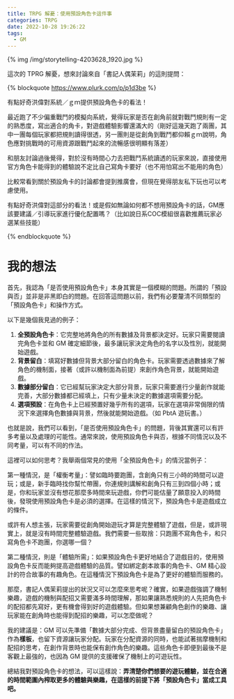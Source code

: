 ```yaml
---
title: TRPG 解憂：使用預設角色卡這件事
categories: TRPG
date: 2022-10-28 19:26:22
tags:
  - GM
---
```


{% img /img/storytelling-4203628_1920.jpg %}

這次的 TPRG 解憂，想來討論來自「書記人偶茉莉」的這則提問：

{% blockquote https://www.plurk.com/p/p1d3be %}

有點好奇洪偉對系統／ｇｍ提供預設角色卡的看法！

最近跑了不少偏重戰鬥的模擬向系統，覺得玩家是否在創角前就對戰鬥規則有一定的熟悉度，寫出適合的角卡，對遊戲體驗影響還滿大的（剛好這幾天跑了兩團，其中一團每個玩家都把規則讀得很透，另一團則是從創角到戰鬥都仰賴ｇｍ說明，角色應對挑戰時的可用資源跟戰鬥起來的流暢感很明顯有落差）

和朋友討論過後覺得，對於沒有時間心力去把戰鬥系統讀透的玩家來說，直接使用官方角色卡能得到的體驗說不定比自己寫角卡要好（也不用怕寫出不能用的角色）

比較常看到關於預設角卡的討論都會提到推廣會，但現在覺得朋友私下玩也可以考慮使用。

有點好奇洪偉對這部分的看法！或是假如無論如何都不想用預設角卡的話，GM應該要建議／引導玩家進行優化配置嗎？（比如說日系COC模組很喜歡推薦玩家必選某些技能）

{% endblockquote %}

<!--more-->

# 我的想法

首先，我認為「是否使用預設角色卡」本身其實是一個模糊的問題。所謂的「預設與否」並非是非黑即白的問題。在回答這問題以前，我們有必要釐清不同類型的「預設角色卡」和操作方式。

以下是幾個我見過的例子：

1. **全預設角色卡**：它完整地將角色的所有數據及背景都決定好。玩家只需要閱讀完角色卡並和 GM 確定細節後，最多讓玩家決定角色的名字以及性別，就能開始遊戲。
2. **背景留白**：填寫好數據但背景大部分留白的角色卡。玩家需要透過數據來了解角色的機制面，接著（或許以機制面為前提）來創作角色背景，就能開始遊戲。
3. **數據部分留白**：它已經幫玩家決定大部分背景，玩家只需要進行少量創作就能完善，大部分數據都已經填上，只有少量未決定的數據選項需要分配。
4. **選項預設**：在角色卡上已經預置好幾乎所有的選項，玩家在選項非常侷限的情況下來選擇角色數據與背景，然後就能開始遊戲。（如 PbtA 遊玩書。）

也就是說，我們可以看到，「是否使用預設角色卡」的問題，背後其實還可以有許多考量以及處理的可能性。通常來說，使用預設角色卡與否，根據不同情況以及不同考量，可以有不同的作法。

這裡可以如何思考？我舉兩個常見的使用「全預設角色卡」的情況當例子：

第一種情況，是「權衡考量」：譬如臨時要跑團，含創角只有三小時的時間可以遊玩；或是，新手臨時找你幫忙帶團，你連規則講解和創角只有三到四個小時；或是，你和玩家並沒有想花那麼多時間來玩遊戲，你們可能估量了願意投入的時間後，發現使用預設角色卡是必須的選擇。在這樣的情況下，預設角色卡是遊戲成立的條件。

或許有人想主張，玩家需要從創角開始遊玩才算是完整體驗了遊戲，但是，或許現實上，就是沒有時間完整體驗遊戲。我們需要一些取捨：只跑團不寫角色卡，和只寫角色卡不跑團，你選哪一個？

第二種情況，則是「體驗所需」：如果預設角色卡更好地結合了遊戲目的，使用預設角色卡反而能夠提高遊戲體驗的品質。譬如綁定劇本故事的角色卡、GM 精心設計的符合故事的有趣角色。在這種情況下預設角色卡是為了更好的體驗而服務的。

那麼，書記人偶茉莉提出的狀況又可以怎麼來思考呢？確實，如果遊戲強調了機制樂趣，遊戲的機制與配招又需要滿多時間理解，那如果讓熟悉規則的人先把角色卡的配招都先寫好，更有機會得到好的遊戲體驗。但如果想兼顧角色創作的樂趣、讓玩家能在創角時也能得到配招的樂趣，可以怎麼做呢？

我的建議是：GM 可以先準備「數據大部分完成、但背景盡量留白的預設角色卡」作為**樣板**，也留下資源讓玩家分配。玩家在分配資源的同時，也能試著揣摩機制和配招的思考，在創作背景時也能保有創作角色的樂趣。這些角色卡即便到最後不是客觀上最強的，也因為 GM 提供的支援確保了機制上的可遊玩性。

總結我對預設角色卡的想法，可以這樣說：**弄清楚你們想要的遊玩體驗，並在合適的時間範圍內榨取更多的體驗與樂趣，在這樣的前提下將「預設角色卡」當成工具吧。**